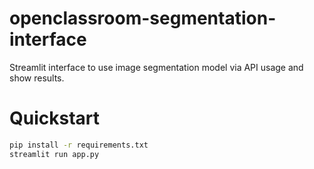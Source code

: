 # openclassroom-segmentation-interface

Streamlit interface to use image segmentation model via API usage and show results.

# Quickstart
``` bash
pip install -r requirements.txt
streamlit run app.py
```
